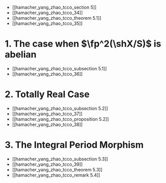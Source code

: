 - [[hamacher_yang_zhao_tcco_section 5]]
- [[hamacher_yang_zhao_tcco_34]]
- [[hamacher_yang_zhao_tcco_theorem 5.1]]
- [[hamacher_yang_zhao_tcco_35]]
# 1. The case when $\fp^2(\shX/S)$ is abelian
- [[hamacher_yang_zhao_tcco_subsection 5.1]]
- [[hamacher_yang_zhao_tcco_36]]


# 2. Totally Real Case
- [[hamacher_yang_zhao_tcco_subsection 5.2]]
- [[hamacher_yang_zhao_tcco_37]]
- [[hamacher_yang_zhao_tcco_proposition 5.2]]
- [[hamacher_yang_zhao_tcco_38]]


# 3. The Integral Period Morphism
- [[hamacher_yang_zhao_tcco_subsection 5.3]]
- [[hamacher_yang_zhao_tcco_39]]
- [[hamacher_yang_zhao_tcco_theorem 5.3]]
- [[hamacher_yang_zhao_tcco_remark 5.4]]


